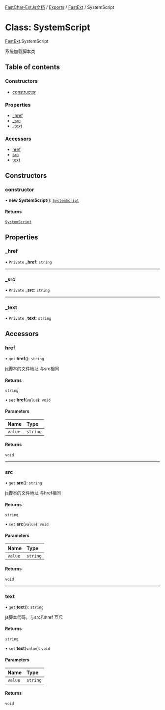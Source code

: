 [FastChar-ExtJs文档](../README.md) / [Exports](../modules.md) / [FastExt](../modules/FastExt.md) / SystemScript

# Class: SystemScript

[FastExt](../modules/FastExt.md).SystemScript

系统加载脚本类

## Table of contents

### Constructors

- [constructor](FastExt.SystemScript.md#constructor)

### Properties

- [\_href](FastExt.SystemScript.md#_href)
- [\_src](FastExt.SystemScript.md#_src)
- [\_text](FastExt.SystemScript.md#_text)

### Accessors

- [href](FastExt.SystemScript.md#href)
- [src](FastExt.SystemScript.md#src)
- [text](FastExt.SystemScript.md#text)

## Constructors

### constructor

• **new SystemScript**(): [`SystemScript`](FastExt.SystemScript.md)

#### Returns

[`SystemScript`](FastExt.SystemScript.md)

## Properties

### \_href

• `Private` **\_href**: `string`

___

### \_src

• `Private` **\_src**: `string`

___

### \_text

• `Private` **\_text**: `string`

## Accessors

### href

• `get` **href**(): `string`

js脚本的文件地址 与src相同

#### Returns

`string`

• `set` **href**(`value`): `void`

#### Parameters

| Name | Type |
| :------ | :------ |
| `value` | `string` |

#### Returns

`void`

___

### src

• `get` **src**(): `string`

js脚本的文件地址 与href相同

#### Returns

`string`

• `set` **src**(`value`): `void`

#### Parameters

| Name | Type |
| :------ | :------ |
| `value` | `string` |

#### Returns

`void`

___

### text

• `get` **text**(): `string`

js脚本代码。与src和href 互斥

#### Returns

`string`

• `set` **text**(`value`): `void`

#### Parameters

| Name | Type |
| :------ | :------ |
| `value` | `string` |

#### Returns

`void`
